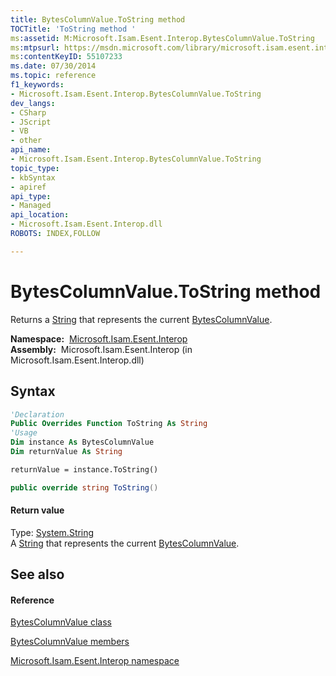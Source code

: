 ```yaml
---
title: BytesColumnValue.ToString method 
TOCTitle: 'ToString method '
ms:assetid: M:Microsoft.Isam.Esent.Interop.BytesColumnValue.ToString
ms:mtpsurl: https://msdn.microsoft.com/library/microsoft.isam.esent.interop.bytescolumnvalue.tostring(v=EXCHG.10)
ms:contentKeyID: 55107233
ms.date: 07/30/2014
ms.topic: reference
f1_keywords:
- Microsoft.Isam.Esent.Interop.BytesColumnValue.ToString
dev_langs:
- CSharp
- JScript
- VB
- other
api_name: 
- Microsoft.Isam.Esent.Interop.BytesColumnValue.ToString
topic_type: 
- kbSyntax
- apiref
api_type: 
- Managed
api_location: 
- Microsoft.Isam.Esent.Interop.dll
ROBOTS: INDEX,FOLLOW

---
```


# BytesColumnValue.ToString method

Returns a [String](https://docs.microsoft.com/dotnet/api/system.string?redirectedfrom=MSDN) that represents the current [BytesColumnValue](dn334170\(v=exchg.10\).md).

**Namespace:**  [Microsoft.Isam.Esent.Interop](hh596136\(v=exchg.10\).md)  
**Assembly:**  Microsoft.Isam.Esent.Interop (in Microsoft.Isam.Esent.Interop.dll)

## Syntax

``` vb
'Declaration
Public Overrides Function ToString As String
'Usage
Dim instance As BytesColumnValue
Dim returnValue As String

returnValue = instance.ToString()
```

``` csharp
public override string ToString()
```

#### Return value

Type: [System.String](https://docs.microsoft.com/dotnet/api/system.string?redirectedfrom=MSDN)  
A [String](https://docs.microsoft.com/dotnet/api/system.string?redirectedfrom=MSDN) that represents the current [BytesColumnValue](dn334170\(v=exchg.10\).md).  

## See also

#### Reference

[BytesColumnValue class](dn334170\(v=exchg.10\).md)

[BytesColumnValue members](dn334118\(v=exchg.10\).md)

[Microsoft.Isam.Esent.Interop namespace](hh596136\(v=exchg.10\).md)

